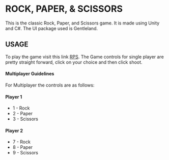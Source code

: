 
# ROCK, PAPER, & SCISSORS

This is the classic Rock, Paper, and Scissors game. It is made using Unity and C#. The UI package used is Gentleland.




## USAGE

To play the game visit this link [RPS](https://play.unity.com/en/games/655f0a81-c005-4abf-a065-7641bd9e7d71/webgl-builds).
The Game controls for single player are pretty straight forward, click on your choice and then click shoot.

#### Multiplayer Guidelines
For Multiplayer the controls are as follows:

#### Player 1
- 1 - Rock
- 2 - Paper
- 3 - Scissors 

#### Player 2
- 7 - Rock
- 8 - Paper
- 9 - Scissors 



